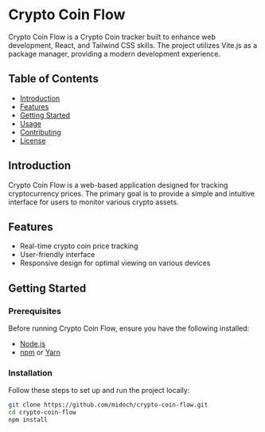 # Crypto Coin Flow

Crypto Coin Flow is a Crypto Coin tracker built to enhance web development, React, and Tailwind CSS skills. The project utilizes Vite.js as a package manager, providing a modern development experience.

## Table of Contents

- [Introduction](#introduction)
- [Features](#features)
- [Getting Started](#getting-started)
- [Usage](#usage)
- [Contributing](#contributing)
- [License](#license)

## Introduction

Crypto Coin Flow is a web-based application designed for tracking cryptocurrency prices. The primary goal is to provide a simple and intuitive interface for users to monitor various crypto assets.

## Features

- Real-time crypto coin price tracking
- User-friendly interface
- Responsive design for optimal viewing on various devices

## Getting Started

### Prerequisites

Before running Crypto Coin Flow, ensure you have the following installed:

- [Node.js](https://nodejs.org/)
- [npm](https://www.npmjs.com/) or [Yarn](https://yarnpkg.com/)

### Installation

Follow these steps to set up and run the project locally:

```bash
git clone https://github.com/midoch/crypto-coin-flow.git
cd crypto-coin-flow
npm install
```
